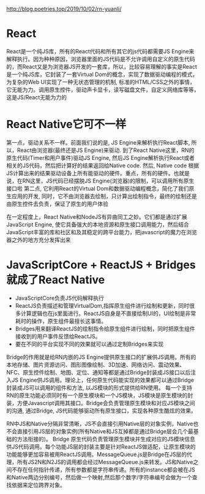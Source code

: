 http://blog.poetries.top/2019/10/02/rn-yuanli/

# React
React是一个纯JS库，所有的React代码和所有其它的js代码都需要JS Engine来解释执行。因为种种原因，浏览器里面的JS代码是不允许调用自定义的原生代码的，而React又是为浏览器JS开发的一套库，所以，比较容易理解的事实是React是一个纯JS库，它封装了一套Virtual Dom的概念，实现了数据驱动编程的模式，为复杂的Web UI实现了一种无状态管理的机制, 标准的HTML/CSS之外的事情，它无能为力。调用原生控件，驱动声卡显卡，读写磁盘文件，自定义网络库等等，这是JS/React无能为力的

# React Native它可不一样
第一点，驱动关系不一样。前面我们说的是, JS Engine来解析执行React脚本, 所以，React由浏览器(最终还是JS Engine)来驱动. 到了React Native这里，RN的原生代码(Timer和用户事件)驱动JS Engine, 然后JS Engine解析执行React或者相关的JS代码，然后把计算好的结果返回给Native code. 然后, Native code 根据JS计算出来的结果驱动设备上所有能驱动的硬件。重点，所有的硬件。也就是说，在RN这里，JS代码已经摆脱JS Engine(浏览器)的限制，可以调用所有原生接口啦
第二点, 它利用React的Virtual Dom和数据驱动编程概念，简化了我们原生应用的开发, 同时，它不由浏览器去绘制，只计算出绘制指令，最终的绘制还是由原生控件去负责，保证了原生的用户体验

在一定程度上，React Native和NodeJS有异曲同工之妙。它们都是通过扩展JavaScript Engine, 使它具备强大的本地资源和原生接口调用能力，然后结合JavaScript丰富的库和社区和及其稳定的跨平台能力，把javascript的魔力在浏览器之外的地方充分发挥出来

# JavaScriptCore + ReactJS + Bridges 就成了React Native
- JavaScriptCore负责JS代码解释执行
- ReactJS负责描述和管理VirtualDom,指挥原生组件进行绘制和更新，同时很多计算逻辑也在js里面进行。ReactJS自身是不直接绘制UI的，UI绘制是非常耗时的操作，原生组件最擅长这事情。
- Bridges用来翻译ReactJS的绘制指令给原生组件进行绘制，同时把原生组件接收到的用户事件反馈给ReactJS。
- 要在不同的平台实现不同的效果就可以通过定制Bridges来实现

Bridge的作用就是给RN内嵌的JS Engine提供原生接口的扩展供JS调用。所有的本地存储、图片资源访问、图形图像绘制、3D加速、网络访问、震动效果、NFC、原生控件绘制、地图、定位、通知等都是通过Bridge封装成JS接口以后注入JS Engine供JS调用。理论上，任何原生代码能实现的效果都可以通过Bridge封装成JS可以调用的组件和方法, 以JS模块的形式提供给RN使用。
每一个支持RN的原生功能必须同时有一个原生模块和一个JS模块，JS模块是原生模块的封装，方便Javascript调用其接口。Bridge会负责管理原生模块和对应JS模块之间的沟通, 通过Bridge, JS代码能够驱动所有原生接口，实现各种原生酷炫的效果。

RN中JS和Native分隔非常清晰，JS不会直接引用Native层的对象实例，Native也不会直接引用JS层的对象实例(所有Native和JS互掉都是通过Bridge层会几个最基础的方法衔接的)。
Bridge 原生代码负责管理原生模块并生成对应的JS模块信息供JS代码调用。每个功能JS层的封装主要是针对ReactJS做适配，让原生模块的功能能够更加容易被用ReactJS调用。MessageQueue.js是Bridge在JS层的代理，所有JS2N和N2JS的调用都会经过MessageQueue.js来转发。JS和Native之间不存在任何指针传递，所有参数都是字符串传递。所有的instance都会被在JS和Native两边分别编号，然后做一个映射,然后那个数字/字符串编号会做为一个查找依据来定位跨界对象。






